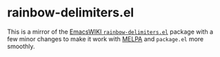 # rainbow-delimiters.el

This is a mirror of the  [EmacsWIKI `rainbow-delimiters.el`](http://www.emacswiki.org/cgi-bin/wiki/rainbow-delimiters.el) package with a few minor changes to make it work with [MELPA](http://melpa.milkbox.net) and `package.el` more smoothly.